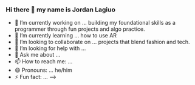 ### Hi there 👋 my name is Jordan Lagiuo


- 🔭 I’m currently working on ... building my foundational skills as a programmer through fun projects and algo practice.
- 🌱 I’m currently learning ... how to use AR
- 👯 I’m looking to collaborate on ... projects that blend fashion and tech.
- 🤔 I’m looking for help with ... 
- 💬 Ask me about ...
- 📫 How to reach me: ...
- 😄 Pronouns: ... he/him
- ⚡ Fun fact: ...
-->
